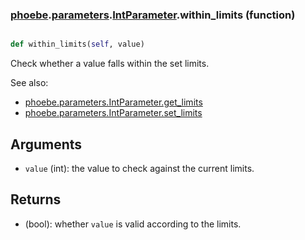 ### [phoebe](phoebe.md).[parameters](phoebe.parameters.md).[IntParameter](phoebe.parameters.IntParameter.md).within_limits (function)


```py

def within_limits(self, value)

```



Check whether a value falls within the set limits.

See also:
* [phoebe.parameters.IntParameter.get_limits](phoebe.parameters.IntParameter.get_limits.md)
* [phoebe.parameters.IntParameter.set_limits](phoebe.parameters.IntParameter.set_limits.md)

Arguments
--------
* `value` (int): the value to check against the current limits.

Returns
--------
* (bool): whether `value` is valid according to the limits.

